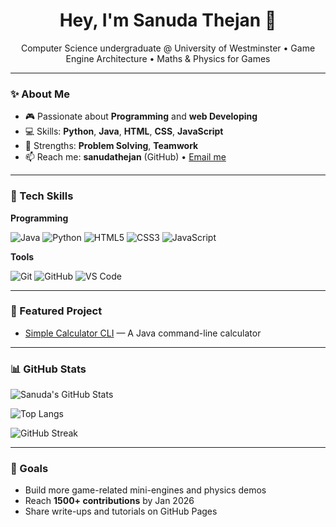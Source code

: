 <!-- Profile README for sanudathejan -->

<h1 align="center">Hey, I'm Sanuda Thejan 👋</h1>
<p align="center">
  Computer Science undergraduate @ University of Westminster •
  Game Engine Architecture • Maths & Physics for Games
</p>

---

### ✨ About Me
- 🎮 Passionate about **Programming** and **web Developing**
- 💻 Skills: **Python**, **Java**, **HTML**, **CSS**, **JavaScript**
- 🤝 Strengths: **Problem Solving**, **Teamwork**
- 📫 Reach me: **sanudathejan** (GitHub) • <a href="mailto:">Email me</a>

---

### 🧰 Tech Skills

**Programming**
  
![Java](https://img.shields.io/badge/Java-ED8B00?style=for-the-badge&logo=java&logoColor=white)
![Python](https://img.shields.io/badge/Python-3776AB?style=for-the-badge&logo=python&logoColor=white)
![HTML5](https://img.shields.io/badge/HTML5-E34F26?style=for-the-badge&logo=html5&logoColor=white)
![CSS3](https://img.shields.io/badge/CSS3-1572B6?style=for-the-badge&logo=css3&logoColor=white)
![JavaScript](https://img.shields.io/badge/JavaScript-F7DF1E?style=for-the-badge&logo=javascript&logoColor=black)

**Tools**

![Git](https://img.shields.io/badge/Git-F05032?style=for-the-badge&logo=git&logoColor=white)
![GitHub](https://img.shields.io/badge/GitHub-181717?style=for-the-badge&logo=github&logoColor=white)
![VS Code](https://img.shields.io/badge/VS%20Code-0078d7?style=for-the-badge&logo=visual-studio-code&logoColor=white)

---

### 📌 Featured Project

- [Simple Calculator CLI](https://github.com/sanudathejan/simple-calculator-cli) — A Java command-line calculator

---

### 📊 GitHub Stats

<!-- GitHub Readme Stats -->
![Sanuda's GitHub Stats](https://github-readme-stats.vercel.app/api?username=sanudathejan&show_icons=true&theme=tokyonight&hide_border=true)

<!-- Top Languages -->
![Top Langs](https://github-readme-stats.vercel.app/api/top-langs/?username=sanudathejan&layout=compact&theme=tokyonight&hide_border=true)

<!-- Streak (optional) -->
![GitHub Streak](https://github-readme-streak-stats.herokuapp.com?user=sanudathejan&theme=tokyonight&hide_border=true)


---

### 🚀 Goals
- Build more game-related mini-engines and physics demos
- Reach **1500+ contributions** by Jan 2026
- Share write-ups and tutorials on GitHub Pages

